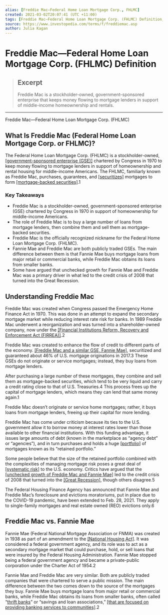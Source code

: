 ```yaml
---
alias: [Freddie Mac—Federal Home Loan Mortgage Corp., FHLMC]
created: 2021-03-02T20:07:41 (UTC +11:00)
tags: [Freddie Mac—Federal Home Loan Mortgage Corp. (FHLMC) Definition, Freddie Mac—Federal Home Loan Mortgage Corp. (FHLMC)]
source: https://www.investopedia.com/terms/f/freddiemac.asp
author: Julia Kagan
---
```


# Freddie Mac—Federal Home Loan Mortgage Corp. (FHLMC) Definition

> ## Excerpt
> Freddie Mac is a stockholder-owned, government-sponsored enterprise that keeps money flowing to mortgage lenders in support of middle-income homeownership and rentals.

---

Freddie Mac—Federal Home Loan Mortgage Corp. (FHLMC)
## What Is Freddie Mac (Federal Home Loan Mortgage Corp. or FHLMC)?

The Federal Home Loan Mortgage Corp. (FHLMC) is a stockholder-owned, [[government-sponsored enterprise (GSE)]](https://www.investopedia.com/terms/g/gse.asp) chartered by Congress in 1970 to keep money flowing to mortgage lenders in support of homeownership and rental housing for middle-income Americans. The FHLMC, familiarly known as Freddie Mac, purchases, guarantees, and [[securitizes]](https://www.investopedia.com/terms/s/securitize.asp) mortgages to form [[mortgage-backed securities]](https://www.investopedia.com/terms/m/mbs.asp).1

### Key Takeaways

-   Freddie Mac is a stockholder-owned, government-sponsored enterprise (GSE) chartered by Congress in 1970 in support of homeownership for middle-income Americans. 
-   The role of Freddie Mac is to buy a large number of loans from mortgage lenders, then combine them and sell them as mortgage-backed securities.
-   Freddie Mac is the officially recognized nickname for the Federal Home Loan Mortgage Corp. (FHLMC).
-   Fannie Mae and Freddie Mac are both publicly traded GSEs. The main difference between them is that Fannie Mae buys mortgage loans from major retail or commercial banks, while Freddie Mac obtains its loans from smaller banks. 
-   Some have argued that unchecked growth for Fannie Mae and Freddie Mac was a primary driver in what led to the credit crisis of 2008 that turned into the Great Recession.

## Understanding Freddie Mac

Freddie Mac was created when Congress passed the Emergency Home Finance Act in 1970. This was done in an attempt to expand the secondary mortgage market while reducing interest rate risk for banks. In 1989 Freddie Mac underwent a reorganization and was turned into a shareholder-owned company, now under the [[Financial Institutions Reform, Recovery and Enforcement Act (FIRREA)]](https://www.investopedia.com/terms/f/financial-institutions-reform-recovery-enforcement.asp).2

Freddie Mac was created to enhance the flow of credit to different parts of the economy. [[Freddie Mac and a similar GSE, Fannie Mae]](https://www.investopedia.com/articles/07/fannie-freddie.asp), securitized and guaranteed about 46% of U.S. mortgage originations in 2017.3 These GSEs do not originate or service mortgages; instead, they buy loans from mortgage lenders.

After purchasing a large number of these mortgages, they combine and sell them as mortgage-backed securities, which tend to be very liquid and carry a credit rating close to that of U.S. Treasuries.4 This process frees up the capital of mortgage lenders, which means they can lend that same money again.1

Freddie Mac doesn’t originate or service home mortgages; rather, it buys loans from mortgage lenders, freeing up their capital for more lending.

Freddie Mac has come under criticism because its ties to the U.S. government allow it to borrow money at interest rates lower than those available to other financial institutions. With this funding advantage, it issues large amounts of debt (known in the marketplace as “agency debt” or “agencies”), and in turn purchases and holds a huge [[portfolio]](https://www.investopedia.com/terms/p/portfolio.asp) of mortgages known as its “retained portfolio.”

Some people believe that the size of the retained portfolio combined with the complexities of managing mortgage risk poses a great deal of [[systematic risk]](https://www.investopedia.com/terms/s/systematicrisk.asp) to the U.S. economy. Critics have argued that the [[unchecked growth of Freddie Mac and Fannie Mae]](https://www.investopedia.com/articles/economics/08/fannie-mae-freddie-mac-credit-crisis.asp) led to the credit crisis of 2008 that turned into the [[Great Recession]](https://www.investopedia.com/terms/g/great-recession.asp), though others disagree.5

The Federal Housing Finance Agency has announced that Fannie Mae and Freddie Mac’s foreclosure and evictions moratoriums, put in place due to the COVID-19 pandemic, have been extended to Feb. 28, 2021. They apply to single-family mortgages and real estate owned (REO) evictions only.6

## Freddie Mac vs. Fannie Mae 

Fannie Mae (Federal National Mortgage Association or FNMA) was created in 1938 as part of an amendment to the [[National Housing Act]](https://www.investopedia.com/terms/n/national-housing-act.asp). It was considered a federal government agency, and its role was to act as a secondary mortgage market that could purchase, hold, or sell loans that were insured by the Federal Housing Administration. Fannie Mae stopped being a federal government agency and became a private-public corporation under the Charter Act of 1954.2

Fannie Mae and Freddie Mac are very similar. Both are publicly traded companies that were chartered to serve a public mission. The main difference between the two comes down to the source of the mortgages they buy. Fannie Mae buys mortgage loans from major retail or commercial banks, while Freddie Mac obtains its loans from smaller banks, often called “[thrift banks](https://www.investopedia.com/terms/t/thriftbank.asp)” or “savings and loan associations,” [[that are focused on providing banking services to communities]](https://www.investopedia.com/ask/answers/041015/what-difference-between-savings-loan-company-and-bank.asp).2
